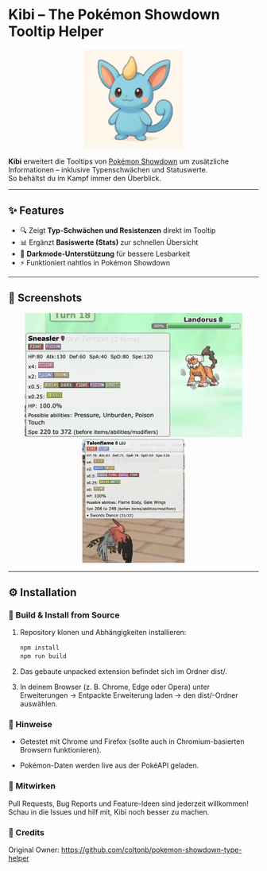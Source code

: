 # Kibi – The Pokémon Showdown Tooltip Helper

<p align="center">
  <img src="icons/icon128.png" height="200" alt="Extension Icon">
</p>

**Kibi** erweitert die Tooltips von [Pokémon Showdown](https://pokemonshowdown.com) um zusätzliche Informationen – inklusive Typenschwächen und Statuswerte.  
So behältst du im Kampf immer den Überblick.

---

## ✨ Features

- 🔍 Zeigt **Typ-Schwächen und Resistenzen** direkt im Tooltip
- 📊 Ergänzt **Basiswerte (Stats)** zur schnellen Übersicht
- 🎨 **Darkmode-Unterstützung** für bessere Lesbarkeit
- ⚡ Funktioniert nahtlos in Pokémon Showdown

---

## 📸 Screenshots

<p align="center">
  <img src="docs/screenshot.1.png" height="250" alt="Screenshot 1">
  <img src="docs/screenshot.2.png" height="250" alt="Screenshot 2">
</p>

---

## ⚙️ Installation

### 🔨 Build & Install from Source

1. Repository klonen und Abhängigkeiten installieren:

   ```bash
   npm install
   npm run build
   ```

2. Das gebaute unpacked extension befindet sich im Ordner dist/.

3. In deinem Browser (z. B. Chrome, Edge oder Opera) unter
   Erweiterungen → Entpackte Erweiterung laden → den dist/-Ordner auswählen.

### 📌 Hinweise

- Getestet mit Chrome und Firefox (sollte auch in Chromium-basierten Browsern funktionieren).

- Pokémon-Daten werden live aus der PokéAPI geladen.

### 🤝 Mitwirken

Pull Requests, Bug Reports und Feature-Ideen sind jederzeit willkommen!
Schau in die Issues und hilf mit, Kibi noch besser zu machen.

### 📜 Credits

Original Owner: https://github.com/coltonb/pokemon-showdown-type-helper
